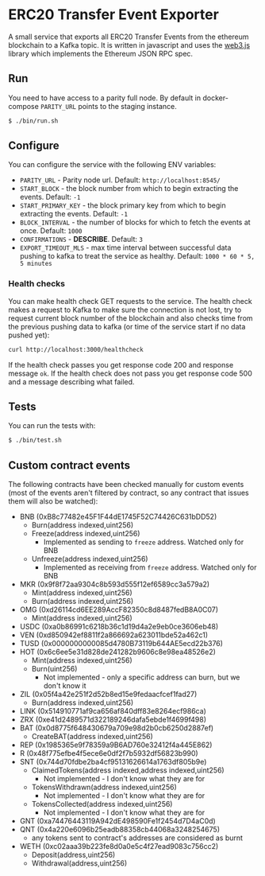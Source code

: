 # ERC20 Transfer Event Exporter

A small service that exports all ERC20 Transfer Events from the ethereum blockchain to a Kafka topic. It is written in javascript and uses the [web3.js](https://github.com/ethereum/web3.js/) library which implements the Ethereum JSON RPC spec.

## Run

You need to have access to a parity full node. By default in docker-compose `PARITY_URL` points to
the staging instance.

```bash
$ ./bin/run.sh
```

## Configure

You can configure the service with the following ENV variables:

* `PARITY_URL` - Parity node url. Default: `http://localhost:8545/`
* `START_BLOCK` - the block number from which to begin extracting the events. Default: `-1`
* `START_PRIMARY_KEY` - the block primary key from which to begin extracting the events. Default: `-1`
* `BLOCK_INTERVAL` - the number of blocks for which to fetch the events at once. Default: `1000`
* `CONFIRMATIONS` - **DESCRIBE**. Default: `3`
* `EXPORT_TIMEOUT_MLS` - max time interval between successful data pushing to kafka to treat the service as healthy.
Default: `1000 * 60 * 5, 5 minutes`

### Health checks

You can make health check GET requests to the service. The health check makes a request to Kafka to make sure the connection is not lost, try to request current block number of the blockchain and also checks time from the previous pushing data to kafka (or time of the service start if no data pushed yet):

```bash
curl http://localhost:3000/healthcheck
```

If the health check passes you get response code 200 and response message `ok`.
If the health check does not pass you get response code 500 and a message describing what failed.

## Tests

You can run the tests with:

```bash
$ ./bin/test.sh

```

## Custom contract events

The following contracts have been checked manually for custom events (most of the events aren't filtered by contract, so any contract that issues them will also be watched):

* BNB (0xB8c77482e45F1F44dE1745F52C74426C631bDD52)
   * Burn(address indexed,uint256)
   * Freeze(address indexed,uint256)
      * Implemented as sending to `freeze` address. Watched only for BNB
   * Unfreeze(address indexed,uint256)
      * Implemented as receiving from `freeze` address. Watched only for BNB
* MKR (0x9f8f72aa9304c8b593d555f12ef6589cc3a579a2)
   * Mint(address indexed,uint256)
   * Burn(address indexed,uint256)
* OMG (0xd26114cd6EE289AccF82350c8d8487fedB8A0C07)
   * Mint(address indexed,uint256)
* USDC (0xa0b86991c6218b36c1d19d4a2e9eb0ce3606eb48)
* VEN (0xd850942ef8811f2a866692a623011bde52a462c1)
* TUSD (0x0000000000085d4780B73119b644AE5ecd22b376)
* HOT (0x6c6ee5e31d828de241282b9606c8e98ea48526e2)
   * Mint(address indexed,uint256)
   * Burn(uint256)
      * Not implemented - only a specific address can burn, but we don't know it
* ZIL (0x05f4a42e251f2d52b8ed15e9fedaacfcef1fad27)
   * Burn(address indexed,uint256)
* LINK (0x514910771af9ca656af840dff83e8264ecf986ca)
* ZRX (0xe41d2489571d322189246dafa5ebde1f4699f498)
* BAT (0x0d8775f648430679a709e98d2b0cb6250d2887ef)
   * CreateBAT(address indexed,uint256)
* REP (0x1985365e9f78359a9B6AD760e32412f4a445E862)
* R (0x48f775efbe4f5ece6e0df2f7b5932df56823b990)
* SNT (0x744d70fdbe2ba4cf95131626614a1763df805b9e)
   * ClaimedTokens(address indexed,address indexed,uint256)
       * Not implemented - I don't know what they are for
   * TokensWithdrawn(address indexed,uint256)
       * Not implemented - I don't know what they are for
   * TokensCollected(address indexed,uint256)
       * Not implemented - I don't know what they are for
* GNT (0xa74476443119A942dE498590Fe1f2454d7D4aC0d)
* QNT (0x4a220e6096b25eadb88358cb44068a3248254675)
   * any tokens sent to contract's addresses are considered as burnt
* WETH (0xc02aaa39b223fe8d0a0e5c4f27ead9083c756cc2)
   * Deposit(address,uint256)
   * Withdrawal(address,uint256)